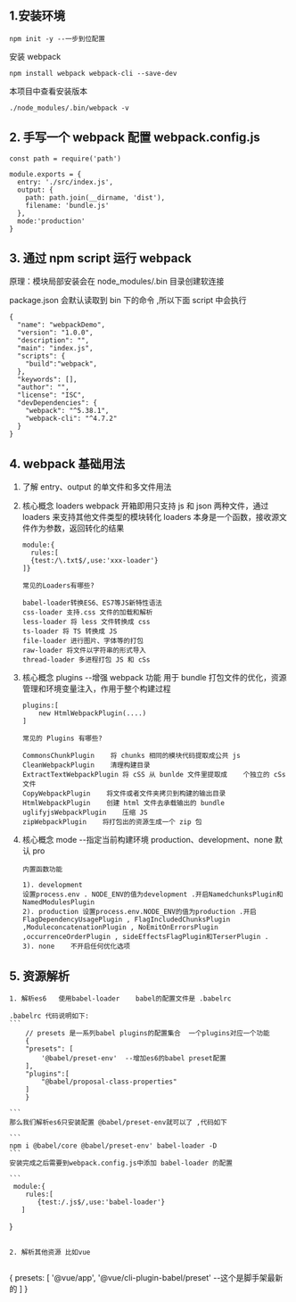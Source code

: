 ## 1.安装环境

```
npm init -y --一步到位配置
```

安装 webpack

```
npm install webpack webpack-cli --save-dev

```

本项目中查看安装版本

```
./node_modules/.bin/webpack -v
```

## 2. 手写一个 webpack 配置 webpack.config.js

```
const path = require('path')

module.exports = {
  entry: './src/index.js',
  output: {
    path: path.join(__dirname, 'dist'),
    filename: 'bundle.js'
  },
  mode:'production'
}

```

## 3. 通过 npm script 运行 webpack

原理：模块局部安装会在 node_modules/.bin 目录创建软连接

package.json 会默认读取到 bin 下的命令 ,所以下面 script 中会执行

```
{
  "name": "webpackDemo",
  "version": "1.0.0",
  "description": "",
  "main": "index.js",
  "scripts": {
    "build":"webpack",
  },
  "keywords": [],
  "author": "",
  "license": "ISC",
  "devDependencies": {
    "webpack": "^5.38.1",
    "webpack-cli": "^4.7.2"
  }
}

```

## 4. webpack 基础用法

1.  了解 entry、output 的单文件和多文件用法

2.  核心概念 loaders
    webpack 开箱即用只支持 js 和 json 两种文件，通过 loaders 来支持其他文件类型的模块转化
    loaders 本身是一个函数，接收源文件作为参数，返回转化的结果

    ```
    module:{
      rules:[
      {test:/\.txt$/,use:'xxx-loader'}
    ]}
    ```

        常见的Loaders有哪些?

        babel-loader转换ES6、ES7等JS新特性语法
        css-loader 支持.css 文件的加载和解析
        less-loader 将 less 文件转换成 css
        ts-loader 将 TS 转换成 JS
        file-loader 进行图片、字体等的打包
        raw-loader 将文件以字符串的形式导入
        thread-loader 多进程打包 JS 和 cSs

3.  核心概念 plugins --增强 webpack 功能
    用于 bundle 打包文件的优化，资源管理和环境变量注入，作用于整个构建过程

    ```
    plugins:[
        new HtmlWebpackPlugin(....)
    ]
    ```

        常见的 Plugins 有哪些?

        CommonsChunkPlugin    将 chunks 相同的模块代码提取成公共 js
        CleanWebpackPlugin    清理构建目录
        ExtractTextWebpackPlugin 将 cSS 从 bunlde 文件里提取成    个独立的 cSs    文件
        CopyWebpackPlugin    将文件或者文件夹拷贝到构建的输出目录
        HtmlWebpackPlugin    创建 html 文件去承载输出的 bundle
        uglifyjsWebpackPlugin    压缩 JS
        zipWebpackPlugin    将打包出的资源生成一个 zip 包

4.  核心概念 mode --指定当前构建环境 production、development、none 默认 pro

        内置函数功能

        1). development
        设置process.env . NODE_ENV的值为development .开启NamedchunksPlugin和NamedModulesPlugin
        2). production 设置process.env.NODE_ENV的值为production .开启FlagDependencyUsagePlugin , FlagIncludedChunksPlugin ,ModuleconcatenationPlugin , NoEmitOnErrorsPlugin ,occurrenceOrderPlugin , sideEffectsFlagPlugin和TerserPlugin .
        3). none    不开启任何优化选项

## 5. 资源解析

    1. 解析es6   使用babel-loader    babel的配置文件是 .babelrc

    .babelrc 代码说明如下:
    ```
        // presets 是一系列babel plugins的配置集合  一个plugins对应一个功能
        {
        "presets": [
            '@babel/preset-env'  --增加es6的babel preset配置
        ],
        "plugins":[
            "@babel/proposal-class-properties"
        ]
        }

    ```
    那么我们解析es6只安装配置 @babel/preset-env就可以了 ,代码如下

    ```
    npm i @babel/core @babel/preset-env' babel-loader -D
    ```
    安装完成之后需要到webpack.config.js中添加 babel-loader 的配置

    ```
     module:{
        rules:[
           {test:/.js$/,use:'babel-loader'}
       ]

}
```

2. 解析其他资源 比如vue


 ```

{
presets: [
'@vue/app',
'@vue/cli-plugin-babel/preset' --这个是脚手架最新的
]
}
```
